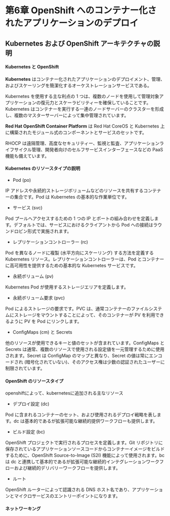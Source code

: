# 第6章 OpenShift へのコンテナー化されたアプリケーションのデプロイ

## Kubernetes および OpenShift アーキテクチャの説明

#### Kubernetes と OpenShift

**Kubernetes** はコンテナー化されたアプリケーションのデプロイメント、管理、およびスケーリングを簡潔化するオーケストレーションサービスである。

Kubernetes を使用する主な利点の 1 つは、複数のノードを使用して管理対象アプリケーションの復元力とスケーラビリティーを確保していることです。Kubernetes はコンテナーを実行する一連のノードサーバーのクラスターを形成し、複数のマスターサーバーによって集中管理されています。

**Red Hat OpenShift Container Platform** は Red Hat CoreOS と Kubernetes 上に構築されたモジュール式のコンポーネントとサービスのセットです。

RHOCP は遠隔管理、高度なセキュリティー、監視と監査、アプリケーションライフサイクル管理、開発者向けのセルフサービスインターフェースなどの PaaS 機能も備えています。

#### Kubernetes のリソースタイプの説明

- Pod (po)

IP アドレスや永続的ストレージボリュームなどのリソースを共有するコンテナーの集合です。Pod は Kubernetes の基本的な作業単位です。 

- サービス (svc)

Pod プールへアクセスするための 1 つの IP とポートの組み合わせを定義します。デフォルトでは、サービスにおけるクライアントから Pod への接続はラウンドロビン形式で実施されます。 

- レプリケーションコントローラー (rc)

Pod を異なるノードに複製 (水平方向にスケーリング) する方法を定義する Kubernetes リソース。レプリケーションコントローラーは、Pod とコンテナーに高可用性を提供するための基本的な Kubernetes サービスです。 

- 永続ボリューム (pv)

Kubernetes Pod が使用するストレージエリアを定義します。 

- 永続ボリューム要求 (pvc)

Pod によるストレージの要求です。PVC は、通常コンテナーのファイルシステムにストレージをマウントすることによって、そのコンテナーが PV を利用できるように PV を Pod にリンクします。 

- ConfigMaps (cm) と Secrets

他のリソースが使用できるキーと値のセットが含まれています。ConfigMaps と Secrets は通常、複数のリソースで使用される設定値を一元管理するために使用されます。Secret は ConfigMap のマップと異なり、Secret の値は常にエンコードされ (暗号化されていない)、そのアクセス権は少数の認証されたユーザーに制限されています。 


#### OpenShift のリソースタイプ

openshiftによって、kubernetesに追加される主なリソース

- デプロイ設定 (dc)

Pod に含まれるコンテナーのセット、および使用されるデプロイ戦略を表します。dc は基本的であるが拡張可能な継続的提供ワークフローも提供します。 

- ビルド設定 (bc)

OpenShift プロジェクトで実行されるプロセスを定義します。Git リポジトリに保存されているアプリケーションソースコードからコンテナーイメージをビルドするために、OpenShift Source-to-Image (S2I) 機能によって使用されます。bc は dc と連携して基本的であるが拡張可能な継続的インテグレーションワークフローおよび継続的デリバリーワークフローを提供します。 

- ルート

OpenShift ルーターによって認識される DNS ホスト名であり、アプリケーションとマイクロサービスのエントリーポイントになります。 


#### ネットワーキング